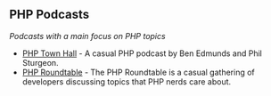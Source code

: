 
## PHP Podcasts
*Podcasts with a main focus on PHP topics*

* [PHP Town Hall](https://phptownhall.com/) - A casual PHP podcast by Ben Edmunds and Phil Sturgeon.
* [PHP Roundtable](https://www.phproundtable.com/) - The PHP Roundtable is a casual gathering of developers discussing topics that PHP nerds care about.
